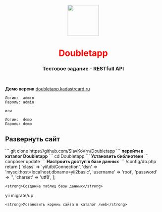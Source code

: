 <p align="center">
    <a href="https://github.com/yiisoft" target="_blank">
        <img src="https://avatars0.githubusercontent.com/u/993323" height="100px">
    </a>
    <h1 align="center" style="color:red">Doubletapp</h1>
    <h3 align="center">Тестовое задание - RESTfull API</h3>
    <br>
</p>

<strong>Демо версия</strong> [doubletapp.kadastrcard.ru](http://doubletapp.kadastrcard.ru/site/login)

```
Логин:  admin
Пароль: admin

или

Логин:  demo
Пароль: demo
```

<h2>Развернуть сайт</h2>
```
git clone https://github.com/SlavKoVrn/Doubletapp
```
<strong>перейти в каталог Doubletapp</strong>
```
cd Doubletapp
```
<strong>Установить библиотеки</strong>
```
conposer update
```
<strong>Настроить доступ к базе данных</strong>
```
/config/db.php
<?php

return [
    'class' => 'yii\db\Connection',
    'dsn' => 'mysql:host=localhost;dbname=yii2basic',
    'username' => 'root',
    'password' => '',
    'charset' => 'utf8',
];
```
<strong>Создание таблиц базы данных</strong>
```
yii migrate/up
```
<strong>Установить корень сайта в каталог /web</strong>


